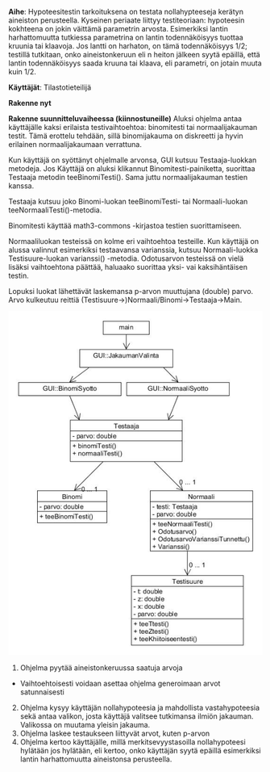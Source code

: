 ﻿**Aihe**: Hypoteesitestin tarkoituksena on testata nollahypteeseja kerätyn aineiston perusteella. Kyseinen periaate liittyy testiteoriaan: hypoteesin kokhteena on jokin väittämä parametrin arvosta. Esimerkiksi lantin harhattomuutta tutkiessa parametrina on lantin todennäköisyys tuottaa kruunia tai klaavoja. Jos lantti on harhaton, on tämä todennäköisyys 1/2; testillä tutkitaan, onko aineistonkeruun eli n heiton jälkeen syytä epäillä, että lantin todennäköisyys saada kruuna tai klaava, eli parametri, on jotain muuta kuin 1/2.

**Käyttäjät**: Tilastotieteilijä

**Rakenne nyt**

**Rakenne suunnitteluvaiheessa (kiinnostuneille)**
Aluksi ohjelma antaa käyttäjälle kaksi erilaista testivaihtoehtoa: binomitesti tai normaalijakauman testit. Tämä erottelu tehdään, sillä binomijakauma on diskreetti ja hyvin erilainen normaalijakaumaan verrattuna.

Kun käyttäjä on syöttänyt ohjelmalle arvonsa, GUI kutsuu Testaaja-luokkan metodeja. Jos Käyttäjä on aluksi klikannut Binomitesti-painiketta, suorittaa Testaaja metodin teeBinomiTesti(). Sama juttu normaalijakauman testien kanssa.

Testaaja kutsuu joko Binomi-luokan teeBinomiTesti- tai Normaali-luokan teeNormaaliTesti()-metodia. 

Binomitesti käyttää math3-commons -kirjastoa testien suorittamiseen.

Normaaliluokan testeissä on kolme eri vaihtoehtoa testeille. Kun käyttäjä on alussa valinnut esimerkiksi testaavansa varianssia, kutsuu Normaali-luokka Testisuure-luokan varianssi() -metodia. Odotusarvon testeissä on vielä lisäksi vaihtoehtona päättää, haluaako suorittaa yksi- vai kaksihäntäisen testin.

Lopuksi luokat lähettävät laskemansa p-arvon muuttujana (double) parvo. Arvo kulkeutuu reittiä (Testisuure->)Normaali/Binomi->Testaaja->Main. 

![Luokkakaavio](https://raw.githubusercontent.com/lecromine/hypoteesitesti/master/dokumentointi/luokkakaavio2.jpg "luokkakaavio")

1. Ohjelma pyytää aineistonkeruussa saatuja arvoja
  - Vaihtoehtoisesti voidaan asettaa ohjelma generoimaan arvot satunnaisesti
2. Ohjelma kysyy käyttäjän nollahypoteesia ja mahdollista vastahypoteesia sekä antaa valikon, josta käyttäjä valitsee tutkimansa ilmiön jakauman. Valikossa on muutama yleisin jakauma.
3. Ohjelma laskee testaukseen liittyvät arvot, kuten p-arvon
4. Ohjelma kertoo käyttäjälle, millä merkitsevyystasoilla nollahypoteesi hylätään jos hylätään, eli kertoo, onko käyttäjän syytä epäillä esimerkiksi lantin harhattomuutta aineistonsa perusteella.



